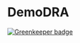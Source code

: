 # DemoDRA

[![Greenkeeper badge](https://badges.greenkeeper.io/logikinc/devops-insights-20190626171505849.svg)](https://greenkeeper.io/)